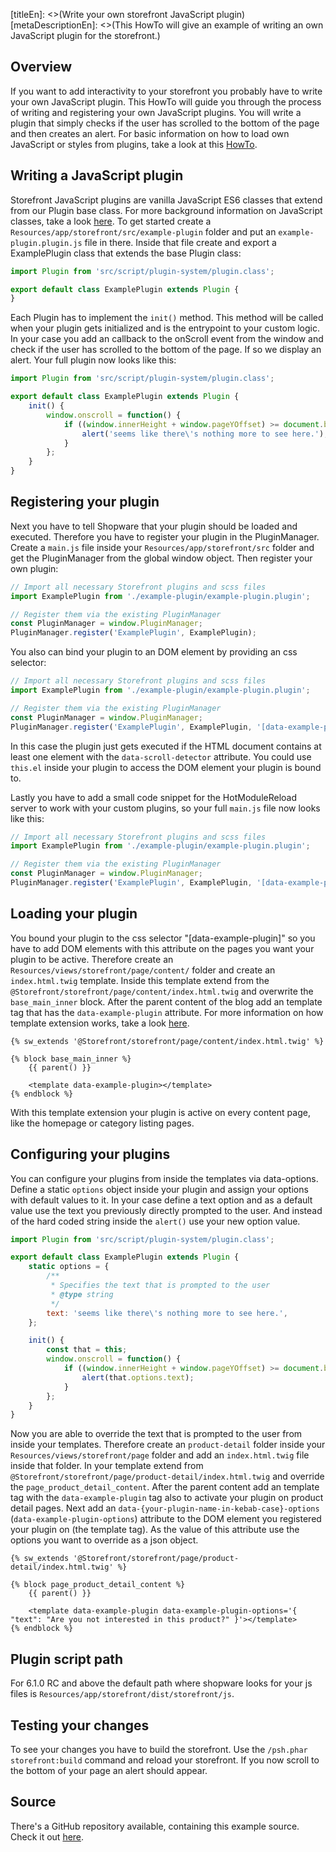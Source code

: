 [titleEn]: <>(Write your own storefront JavaScript plugin)
[metaDescriptionEn]: <>(This HowTo will give an example of writing an own JavaScript plugin for the storefront.)

## Overview

If you want to add interactivity to your storefront you probably have to write your own JavaScript plugin.
This HowTo will guide you through the process of writing and registering your own JavaScript plugins.
You will write a plugin that simply checks if the user has scrolled to the bottom of the page and then creates an alert.
For basic information on how to load own JavaScript or styles from plugins, take a look at this [HowTo](./330-storefront-assets.md).

## Writing a JavaScript plugin

Storefront JavaScript plugins are vanilla JavaScript ES6 classes that extend from our Plugin base class.
For more background information on JavaScript classes, take a look [here](https://developer.mozilla.org/en-US/docs/Web/JavaScript/Reference/Classes).
To get started create a `Resources/app/storefront/src/example-plugin` folder and put an `example-plugin.plugin.js` file in there.
Inside that file create and export a ExamplePlugin class that extends the base Plugin class:

```js
import Plugin from 'src/script/plugin-system/plugin.class';

export default class ExamplePlugin extends Plugin {
}
```

Each Plugin has to implement the `init()` method. This method will be called when your plugin gets initialized and is the entrypoint to your custom logic.
In your case you add an callback to the onScroll event from the window and check if the user has scrolled to the bottom of the page. If so we display an alert.
Your full plugin now looks like this:

```js
import Plugin from 'src/script/plugin-system/plugin.class';

export default class ExamplePlugin extends Plugin {
    init() {
        window.onscroll = function() {
            if ((window.innerHeight + window.pageYOffset) >= document.body.offsetHeight) {
                alert('seems like there\'s nothing more to see here.');
            }
        };
    }
}
```

## Registering your plugin

Next you have to tell Shopware that your plugin should be loaded and executed. Therefore you have to register your plugin in the PluginManager.
Create a `main.js` file inside your `Resources/app/storefront/src` folder and get the PluginManager from the global window object. 
Then register your own plugin:

```js
// Import all necessary Storefront plugins and scss files
import ExamplePlugin from './example-plugin/example-plugin.plugin';

// Register them via the existing PluginManager
const PluginManager = window.PluginManager;
PluginManager.register('ExamplePlugin', ExamplePlugin);
```

You also can bind your plugin to an DOM element by providing an css selector:

 ```js
 // Import all necessary Storefront plugins and scss files
 import ExamplePlugin from './example-plugin/example-plugin.plugin';
 
 // Register them via the existing PluginManager
 const PluginManager = window.PluginManager;
 PluginManager.register('ExamplePlugin', ExamplePlugin, '[data-example-plugin]');
 ```

In this case the plugin just gets executed if the HTML document contains at least one element with the `data-scroll-detector` attribute.
You could use `this.el` inside your plugin to access the DOM element your plugin is bound to.

Lastly you have to add a small code snippet for the HotModuleReload server to work with your custom plugins, so your full `main.js` file now looks like this:

```js
// Import all necessary Storefront plugins and scss files
import ExamplePlugin from './example-plugin/example-plugin.plugin';

// Register them via the existing PluginManager
const PluginManager = window.PluginManager;
PluginManager.register('ExamplePlugin', ExamplePlugin, '[data-example-plugin]');
```

## Loading your plugin

You bound your plugin to the css selector "[data-example-plugin]" so you have to add DOM elements with this attribute on the pages you want your plugin to be active.
Therefore create an `Resources/views/storefront/page/content/` folder and create an `index.html.twig` template.
Inside this template extend from the `@Storefront/storefront/page/content/index.html.twig` and overwrite the `base_main_inner` block.
After the parent content of the blog add an template tag that has the `data-example-plugin` attribute.
For more information on how template extension works, take a look [here](./250-extending-storefront-block.md).

```twig
{% sw_extends '@Storefront/storefront/page/content/index.html.twig' %}

{% block base_main_inner %}
    {{ parent() }}

    <template data-example-plugin></template>
{% endblock %}
```

With this template extension your plugin is active on every content page, like the homepage or category listing pages.

## Configuring your plugins

You can configure your plugins from inside the templates via data-options.
Define a static `options` object inside your plugin and assign your options with default values to it.
In your case define a text option and as a default value use the text you previously directly prompted to the user.
And instead of the hard coded string inside the `alert()` use your new option value.

```js
import Plugin from 'src/script/plugin-system/plugin.class';

export default class ExamplePlugin extends Plugin {
    static options = {
        /**
         * Specifies the text that is prompted to the user
         * @type string
         */
        text: 'seems like there\'s nothing more to see here.',
    };

    init() {
        const that = this;
        window.onscroll = function() {
            if ((window.innerHeight + window.pageYOffset) >= document.body.offsetHeight) {
                alert(that.options.text);
            }
        };
    }
}
```

Now you are able to override the text that is prompted to the user from inside your templates.
Therefore create an `product-detail` folder inside your `Resources/views/storefront/page` folder and add an `index.html.twig` file inside that folder.
In your template extend from `@Storefront/storefront/page/product-detail/index.html.twig` and override the `page_product_detail_content`.
After the parent content add an template tag with the `data-example-plugin` tag also to activate your plugin on product detail pages.
Next add an `data-{your-plugin-name-in-kebab-case}-options` (`data-example-plugin-options`) attribute to the DOM element you registered your plugin on (the template tag).
As the value of this attribute use the options you want to override as a json object.

```twig
{% sw_extends '@Storefront/storefront/page/product-detail/index.html.twig' %}

{% block page_product_detail_content %}
    {{ parent() }}

    <template data-example-plugin data-example-plugin-options='{ "text": "Are you not interested in this product?" }'></template>
{% endblock %}
```

## Plugin script path

For 6.1.0 RC and above the default path where shopware looks for your js files is `Resources/app/storefront/dist/storefront/js`.

## Testing your changes

To see your changes you have to build the storefront. Use the `/psh.phar storefront:build` command and reload your storefront.
If you now scroll to the bottom of your page an alert should appear.

## Source

There's a GitHub repository available, containing this example source.
Check it out [here](https://github.com/shopware/swag-docs-js-plugin).
